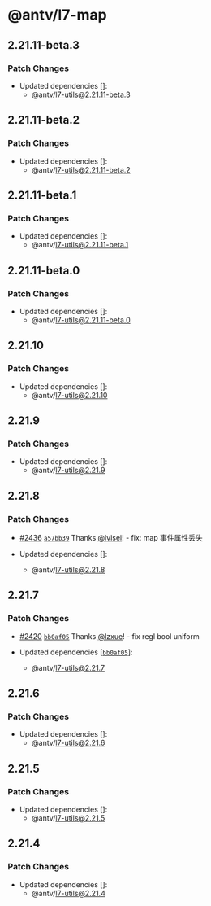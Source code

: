 # @antv/l7-map

## 2.21.11-beta.3

### Patch Changes

- Updated dependencies []:
  - @antv/l7-utils@2.21.11-beta.3

## 2.21.11-beta.2

### Patch Changes

- Updated dependencies []:
  - @antv/l7-utils@2.21.11-beta.2

## 2.21.11-beta.1

### Patch Changes

- Updated dependencies []:
  - @antv/l7-utils@2.21.11-beta.1

## 2.21.11-beta.0

### Patch Changes

- Updated dependencies []:
  - @antv/l7-utils@2.21.11-beta.0

## 2.21.10

### Patch Changes

- Updated dependencies []:
  - @antv/l7-utils@2.21.10

## 2.21.9

### Patch Changes

- Updated dependencies []:
  - @antv/l7-utils@2.21.9

## 2.21.8

### Patch Changes

- [#2436](https://github.com/antvis/L7/pull/2436) [`a57bb39`](https://github.com/antvis/L7/commit/a57bb3997a20b041974baeabd64f2869f0e6559d) Thanks [@lvisei](https://github.com/lvisei)! - fix: map 事件属性丢失

- Updated dependencies []:
  - @antv/l7-utils@2.21.8

## 2.21.7

### Patch Changes

- [#2420](https://github.com/antvis/L7/pull/2420) [`bb0af05`](https://github.com/antvis/L7/commit/bb0af057acafeeafd7eb52224ff2863c4a1c302a) Thanks [@lzxue](https://github.com/lzxue)! - fix regl bool uniform

- Updated dependencies [[`bb0af05`](https://github.com/antvis/L7/commit/bb0af057acafeeafd7eb52224ff2863c4a1c302a)]:
  - @antv/l7-utils@2.21.7

## 2.21.6

### Patch Changes

- Updated dependencies []:
  - @antv/l7-utils@2.21.6

## 2.21.5

### Patch Changes

- Updated dependencies []:
  - @antv/l7-utils@2.21.5

## 2.21.4

### Patch Changes

- Updated dependencies []:
  - @antv/l7-utils@2.21.4
